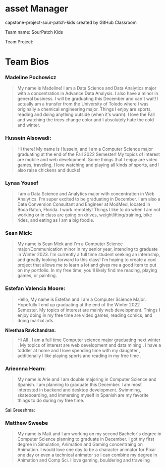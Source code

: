 # asset Manager
capstone-project-sour-patch-kids created by GitHub Classroom

Team name: SourPatch Kids

Team Project: 

# Team Bios


### Madeline Pochowicz
> My name is Madeline! I am a Data Science and Data Analytics major with a concentration in Advance Data Analysis. I also have a minor in general business. I will be graduating this December and can't wait! I actually am a transfer from the University of Toledo where I was originally a chemical engineering major. Things I enjoy are sports, reading and doing anything outside (when it's warm). I love the Fall and watching the trees change color and I absolutely hate the cold and winter. 

### Hussein Alsowadi:
> Hi there! My name is Hussein, and I am a Computer Science major graduating at the end of the Fall 2022 Semester!  My topics of interest are mobile and web development. Some things that I enjoy are video games, traveling, I love watching and playing all kinds of sports, and I also raise chickens and ducks!  

### Lynaa Yousef
> I am a Data Science and Analytics major with concentration in Web Analytics. I'm super excited to be graduating in December. I am also a Data Conversion Consultant and Engineer at ModMed, located in Boca Raton, Florida. I work remotely! Things I like to do when I am not working or in class are going on drives, weightlifting/training, bike rides, and eating as I am a big foodie.

### Sean Mick:
> My name is Sean Mick and I'm a Computer Science major/Communication minor in my senior year, intending to graduate in Winter 2023. I'm currently a full time student seeking an internship, and greatly looking forward to this class! I'm hoping to create a cool project that allows me to learn a lot and gives me a good item to put on my portfolio. In my free time, you'll likely find me reading, playing games, or painting.

### Estefan Valencia Moore:
> Hello, My name is Estefan and I am a Computer Science Major. Hopefully I end up graduating at the end of the Winter 2022 Semester. My topics of interest are mainly web development. Things I enjoy doing in my free time are video games, reading comics, and doing martial arts. 

**Nivethaa Ravichandran:**
> Hi All , I am a full time Computer science major graduating next winter . My topics of interest are web development and data mining .  I have a toddler at home and I love spending time with my daughter , additionally I like playing sports and reading in my free time . 

### Arieonna Hearn:
> My name is Arie and I am double majoring in Computer Science and Spanish. I am planning to graduate this December. I am most interested in backend and desktop development. Swimming, skateboarding, and immersing myself in Spanish are my favorite things to do during my free time.

Sai Greeshma:

### Matthew Sweebe 
> My name is Matt and I am working on my second Bachelor's degree in Computer Science planning to graduate in December. I got my first degree in Simulation, Animation and Gaming concentraing on Animation. I would love one day to be a character animator for Pixar one day or even a technical animator so I can combine my degree in Animation and Comp Sci. I love gaming, bouldering and traveling
